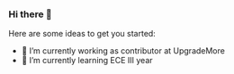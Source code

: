 ### Hi there 👋



Here are some ideas to get you started:

- 🔭 I’m currently working as contributor at UpgradeMore
- 🌱 I’m currently learning ECE III year


